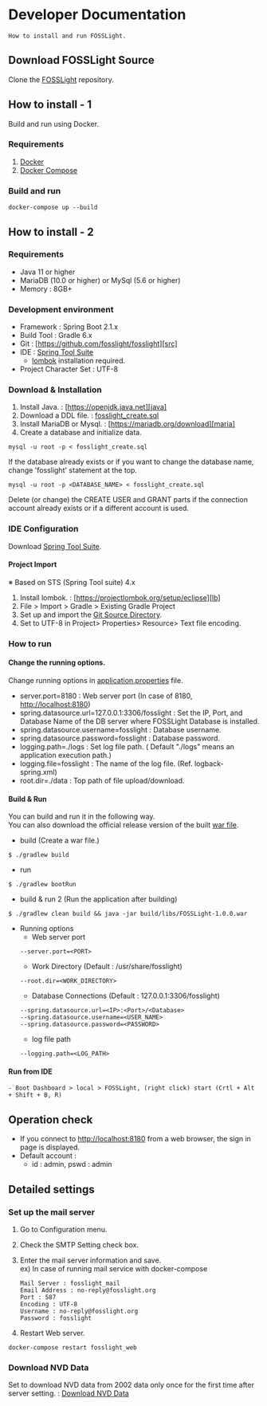 # Developer Documentation
```note
How to install and run FOSSLight.
```
## Download FOSSLight Source
Clone the [FOSSLight](https://github.com/fosslight/fosslight) repository.

## How to install - 1
Build and run using Docker.

### Requirements
1. [Docker][docker]
2. [Docker Compose][doccompose]

[docker]: https://docs.docker.com/engine/install/
[doccompose]: https://docs.docker.com/compose/install/

### Build and run
```
docker-compose up --build
```

## How to install - 2
### Requirements
- Java 11 or higher
- MariaDB (10.0 or higher) or MySql (5.6 or higher)
- Memory : 8GB+

### Development environment
- Framework : Spring Boot 2.1.x
- Build Tool : Gradle 6.x
- Git : [https://github.com/fosslight/fosslight][src]
- IDE : [Spring Tool Suite][spring]
    - [lombok][lb] installation required.
- Project Character Set : UTF-8

### Download & Installation
1. Install Java. : [https://openjdk.java.net][java]
2. Download a DDL file. : [fosslight_create.sql][sql]
3. Install MariaDB or Mysql. : [https://mariadb.org/download][maria]
4. Create a database and initialize data.
```
mysql -u root -p < fosslight_create.sql
```
If the database already exists or if you want to change the database name, change 'fosslight' statement at the top.
```
mysql -u root -p <DATABASE_NAME> < fosslight_create.sql
```
Delete (or change) the CREATE USER and GRANT parts if the connection account already exists or if a different account is used.

### IDE Configuration
Download [Spring Tool Suite][spring].  

#### Project Import
※ Based on STS (Spring Tool suite) 4.x
1. Install lombok. : [https://projectlombok.org/setup/eclipse][lb]
2. File > Import > Gradle > Existing Gradle Project
3. Set up and import the [Git Source Directory][git_repo].
4. Set to UTF-8 in Project> Properties> Resource> Text file encoding.

[spring]: https://spring.io/tools
[lb]: https://projectlombok.org/setup/eclipse
[src]: https://github.com/fosslight/fosslight
[sql]: https://github.com/fosslight/fosslight/blob/main/db/initdb.d/fosslight_create.sql
[maria]: https://mariadb.org/download/
[java]: https://openjdk.java.net
[git_repo]: https://github.com/fosslight/fosslight

### How to run
#### Change the running options.
Change running options in [application.properties][props] file.
 - server.port=8180 : Web server port (In case of 8180, [http://localhost:8180][local])
 - spring.datasource.url=127.0.0.1:3306/fosslight : Set the IP, Port, and Database Name of the DB server where FOSSLight Database is installed.
 - spring.datasource.username=fosslight : Database username.
 - spring.datasource.password=fosslight : Database password.
 - logging.path=./logs : Set log file path. ( Default "./logs" means an application execution path.)
 - logging.file=fosslight : The name of the log file. (Ref. logback-spring.xml)
 - root.dir=./data : Top path of file upload/download.

[props]: https://github.com/fosslight/fosslight/blob/main/src/main/resources/application.properties

#### Build & Run
You can build and run it in the following way.      
You can also download the official release version of the built [war file][war].

[war]: https://github.com/fosslight/fosslight/releases
  
- build (Create a war file.)
```
$ ./gradlew build
```
- run
```
$ ./gradlew bootRun
```
- build & run 2 (Run the application after building)
```
$ ./gradlew clean build && java -jar build/libs/FOSSLight-1.0.0.war
```

   -   Running options
        - Web server port
        ```
        --server.port=<PORT>
        ```
        - Work Directory (Default : /usr/share/fosslight)
        ```
        --root.dir=<WORK_DIRECTORY>
        ```
        - Database Connections (Default : 127.0.0.1:3306/fosslight)
        ```
        --spring.datasource.url=<IP>:<Port>/<Database>
        --spring.datasource.username=<USER_NAME>
        --spring.datasource.password=<PASSWORD>
        ```
        - log file path
        ```
        --logging.path=<LOG_PATH>
        ```

#### Run from IDE    
    - Boot Dashboard > local > FOSSLight, (right click) start (Crtl + Alt + Shift + B, R)


## Operation check
- If you connect to [http://localhost:8180][local] from a web browser, the sign in page is displayed.
- Default account :
    -  id : admin, pswd : admin

[local]: http://localhost:8180

## Detailed settings
### Set up the mail server
1. Go to Configuration menu.
2. Check the SMTP Setting check box.
3. Enter the mail server information and save.     
ex) In case of running mail service with docker-compose     
    ```
    Mail Server : fosslight_mail
    Email Address : no-reply@fosslight.org
    Port : 587
    Encoding : UTF-8
    Username : no-reply@fosslight.org
    Password : fosslight
    ```

4. Restart Web server.
```
docker-compose restart fosslight_web
```

### Download NVD Data
Set to download NVD data from 2002 data only once for the first time after server setting. : [Download NVD Data](https://fosslight.org/hub-guide-en/features/3_maintenance.html#download-nvd-data-from-2002)
